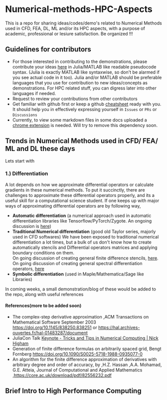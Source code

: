 # Numerical-methods-HPC-Aspects

This is a repo for sharing ideas/codes/demo's related to Numerical Methods used in CFD, FEA, DL, ML and/or its HPC aspects, with a purpose of academic, professional or lesiure satisfaction. Be organized !!!

## Guidelines for contributors
- For those interested in contributing to the demonstrations, please contribute your ideas [here](https://github.com/yewalenikhil65/Numerical-methods-HPC-aspects/discussions) in Julia/MATLAB like readable pseudocode syntax. (Julia is exactly MATLAB like syntaxwise, so don't be alarmed if you see actual code in it too). Julia and/or MATLAB should be preferable languages that you use for contribution to new ideas/concepts as demonstrations. For HPC related stuff, you can digress later into other languages if needed.
- Request to review your contributions from other contributors
- Get familiar with github first or keep a github [cheatsheet](https://github.com/adam-p/markdown-here/wiki/Markdown-Cheatsheet#images) ready with you. It should help you in effectively expressing yourself in `Issues` or `PRs` or `Discussions`
- Currently, to view some markdown files in some docs uploaded a [chrome extension](https://chrome.google.com/webstore/detail/github-math-display/cgolaobglebjonjiblcjagnpmdmlgmda) is needed. Will try to remove this dependency soon.
## Trends in Numerical Methods used in CFD/ FEA/ ML and DL these days
Lets start with 
### 1.) Differentiation
A lot depends on how we approximate differential operators or calculate gradients in these numerical methods. To put it succinctly, there are challenges to approximate these differential operators properly, and its a useful skill for a computational science student. If one keeps up with major ways of approximating differential operators are by following way, 
- **Automatic differentiation** (a numerical approach used in automatic differentiation libraries like Tensorflow/PyTorch/Zygote. An ongoing discussion is [here](https://github.com/yewalenikhil65/Numerical-methods-HPC-aspects/discussions/1)) 
- **Traditional Numerical differentiation** (good old Taylor series, majorly used in CFD softwares) We have been exposed to traditional numerical differentiation a lot times, but a bulk of us don't know how to create automatically stencils and Differential operators matrices and applying boundary conditions on them. </br>
On going discussion of creating general finite difference stencils, [here](https://github.com/yewalenikhil65/Numerical-methods-HPC-aspects/discussions/3).</br>
On going discussion of creating general spectral differentiation operators, [here](https://github.com/yewalenikhil65/Numerical-methods-HPC-aspects/discussions/5)
- **Symbolic differentiation** (used in Maple/Mathematica/Sage like Libraries) 

In coming weeks, a small demonstration/blog of these would be added to the repo, along with useful references

#### References(more to be added soon) ####
- The complex-step derivative approximation ,ACM Transactions on Mathematical Software September 2003 https://doi.org/10.1145/838250.838251   or https://hal.archives-ouvertes.fr/hal-01483287/document
- JuliaCon Talk [Keynote - Tricks and Tips in Numerical Computing | Nick Higham](https://www.youtube.com/watch?v=Q9OLOqEhc64&list=PLP8iPy9hna6Qsq5_-zrg0NTwqDSDYtfQB&index=6)
- Generation of finite difference formulas on arbitrarily spaced grid, Bengt Fornberg https://doi.org/10.1090/S0025-5718-1988-0935077-0
- An algorithm for the finite difference approximation of derivatives with arbitrary degree and order of accuracy, by ,H.Z. Hassan ,A.A. Mohamad, G.E. Atteia, Journal of Computational and Applied Mathematics ,https://core.ac.uk/download/pdf/82556232.pdf


## Brief Intro to High Performance Computing

